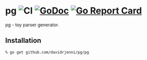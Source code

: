 # pg ![CI](https://github.com/davidrjenni/pg/workflows/CI/badge.svg?branch=master) [![GoDoc](https://godoc.org/github.com/davidrjenni/pg?status.svg)](https://godoc.org/github.com/davidrjenni/pg) [![Go Report Card](https://goreportcard.com/badge/github.com/davidrjenni/pg)](https://goreportcard.com/report/github.com/davidrjenni/pg)



pg - toy parser generator.

## Installation

```
% go get github.com/davidrjenni/pg/pg

```
